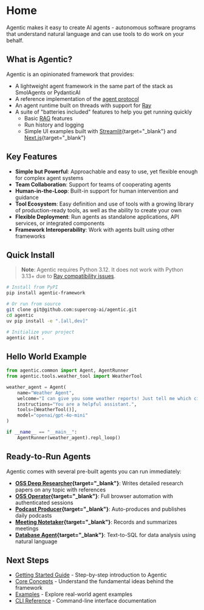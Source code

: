 # Home

Agentic makes it easy to create AI agents - autonomous software programs that understand natural language
and can use tools to do work on your behalf.

## What is Agentic?

Agentic is an opinionated framework that provides:

- A lightweight agent framework in the same part of the stack as SmolAgents or PydanticAI
- A reference implementation of the [agent protocol](https://github.com/supercog-ai/agent-protocol)
- An agent runtime built on threads with support for [Ray](https://github.com/ray-project/ray)
- A suite of "batteries included" features to help you get running quickly
    - Basic [RAG](./rag.md) features
    - Run history and logging
    - Simple UI examples built with [Streamlit](https://github.com/supercog-ai/agentic/tree/main/src/agentic/streamlit){target="_blank"} and [Next.js](https://github.com/supercog-ai/agentic/tree/main/src/agentic/dashboard){target="_blank"}

## Key Features

- **Simple but Powerful**: Approachable and easy to use, yet flexible enough for complex agent systems
- **Team Collaboration**: Support for teams of cooperating agents
- **Human-in-the-Loop**: Built-in support for human intervention and guidance
- **Tool Ecosystem**: Easy definition and use of tools with a growing library of production-ready tools, as well as the ability to create your own
- **Flexible Deployment**: Run agents as standalone applications, API services, or integrated components
- **Framework Interoperability**: Work with agents built using other frameworks

## Quick Install

> **Note**: Agentic requires Python 3.12. It does not work with Python 3.13+ due to [Ray compatibility issues](https://github.com/ray-project/ray/issues/50226).

```bash
# Install from PyPI
pip install agentic-framework

# Or run from source
git clone git@github.com:supercog-ai/agentic.git
cd agentic
uv pip install -e ".[all,dev]"

# Initialize your project
agentic init .
```

## Hello World Example

```python
from agentic.common import Agent, AgentRunner
from agentic.tools.weather_tool import WeatherTool

weather_agent = Agent(
    name="Weather Agent",
    welcome="I can give you some weather reports! Just tell me which city.",
    instructions="You are a helpful assistant.",
    tools=[WeatherTool()],
    model="openai/gpt-4o-mini"
)

if __name__ == "__main__":
    AgentRunner(weather_agent).repl_loop()
```

## Ready-to-Run Agents

Agentic comes with several pre-built agents you can run immediately:

- **[OSS Deep Researcher](https://github.com/supercog-ai/agentic/blob/main/examples/deep_research/oss_deep_research.py){target="_blank"}**: Writes detailed research papers on any topic with references
- **[OSS Operator](https://github.com/supercog-ai/agentic/blob/main/examples/oss_operator.py){target="_blank"}**: Full browser automation with authenticated sessions
- **[Podcast Producer](https://github.com/supercog-ai/agentic/blob/main/examples/podcast.py){target="_blank"}**: Auto-produces and publishes daily podcasts
- **[Meeting Notetaker](https://github.com/supercog-ai/agentic/blob/main/examples/meeting_notetaker.py){target="_blank"}**: Records and summarizes meetings
- **[Database Agent](https://github.com/supercog-ai/agentic/blob/main/examples/database/database_agent.py){target="_blank"}**: Text-to-SQL for data analysis using natural language

## Next Steps

- [Getting Started Guide](./getting-started.md) - Step-by-step introduction to Agentic
- [Core Concepts](./core-concepts/index.md) - Understand the fundamental ideas behind the framework
- [Examples](./example-agents.md) - Explore real-world agent examples
- [CLI Reference](./interacting-with-agents/cli.md) - Command-line interface documentation
